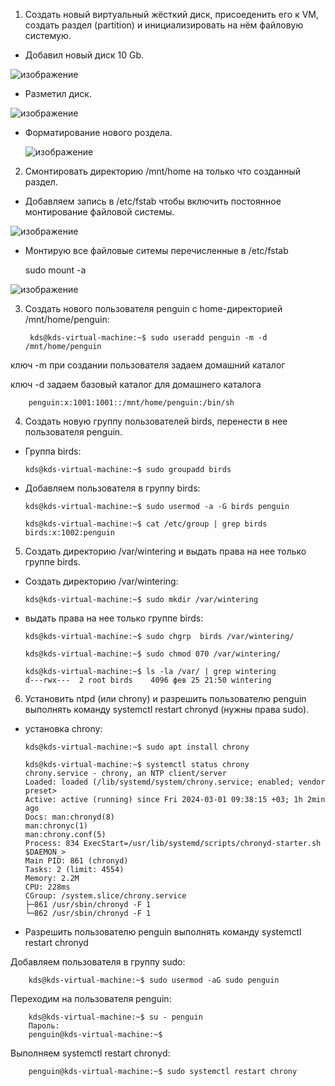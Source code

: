 1. Создать новый виртуальный жёсткий диск, присоеденить его к VM, создать раздел (partition) и инициализировать на нём файловую системую.

  - Добавил новый диск 10 Gb.
  
  ![изображение](https://github.com/tms-dos21-onl/dzmitry-kuzin/assets/157679153/39f79bd5-aee5-4652-ba9c-4b0ca532d2a2)

  - Разметил диск.

  ![изображение](https://github.com/tms-dos21-onl/dzmitry-kuzin/assets/157679153/e25a10f4-380b-4849-9ff2-aeb6de699b34)

  - Форматирование нового роздела.

    ![изображение](https://github.com/tms-dos21-onl/dzmitry-kuzin/assets/157679153/a5407375-d8f3-4888-adc0-03eb23416747)

2. Смонтировать директорию /mnt/home на только что созданный раздел.

  - Добавляем запись в /etc/fstab чтобы включить постоянное монтирование файловой системы.

  ![изображение](https://github.com/tms-dos21-onl/dzmitry-kuzin/assets/157679153/b2112d69-5838-4fe6-9aac-1d68a2338b4b)

  - Монтирую все файловые ситемы перечисленные в /etc/fstab
  
    sudo mount -a
  
   ![изображение](https://github.com/tms-dos21-onl/dzmitry-kuzin/assets/157679153/e2c068a3-a193-47fc-8e54-c5f913a018f7)

3. Создать нового пользователя penguin с home-директорией /mnt/home/penguin:

        kds@kds-virtual-machine:~$ sudo useradd penguin -m -d /mnt/home/penguin

ключ -m при создании пользователя задаем домашний каталог

ключ -d задаем базовый каталог для домашнего каталога

        penguin:x:1001:1001::/mnt/home/penguin:/bin/sh
    
4. Создать новую группу пользователей birds, перенести в нее пользователя penguin.

- Группа birds:

      kds@kds-virtual-machine:~$ sudo groupadd birds

- Добавляем пользователя в группу birds:

      kds@kds-virtual-machine:~$ sudo usermod -a -G birds penguin

      kds@kds-virtual-machine:~$ cat /etc/group | grep birds
      birds:x:1002:penguin


5. Cоздать директорию /var/wintering и выдать права на нее только группе birds.

  - Cоздать директорию /var/wintering:

        kds@kds-virtual-machine:~$ sudo mkdir /var/wintering

  - выдать права на нее только группе birds:

        kds@kds-virtual-machine:~$ sudo chgrp  birds /var/wintering/

        kds@kds-virtual-machine:~$ sudo chmod 070 /var/wintering/

        kds@kds-virtual-machine:~$ ls -la /var/ | grep wintering
        d---rwx---  2 root birds    4096 фев 25 21:50 wintering


6. Установить ntpd (или chrony) и разрешить пользователю penguin выполнять команду systemctl restart chronyd (нужны права sudo).

  - установка chrony:
  
        kds@kds-virtual-machine:~$ sudo apt install chrony

        kds@kds-virtual-machine:~$ systemctl status chrony
        chrony.service - chrony, an NTP client/server
        Loaded: loaded (/lib/systemd/system/chrony.service; enabled; vendor preset>
        Active: active (running) since Fri 2024-03-01 09:38:15 +03; 1h 2min ago
        Docs: man:chronyd(8)
        man:chronyc(1)
        man:chrony.conf(5)
        Process: 834 ExecStart=/usr/lib/systemd/scripts/chronyd-starter.sh $DAEMON_>
        Main PID: 861 (chronyd)
        Tasks: 2 (limit: 4554)
        Memory: 2.2M
        CPU: 228ms
        CGroup: /system.slice/chrony.service
        ├─861 /usr/sbin/chronyd -F 1
        └─862 /usr/sbin/chronyd -F 1


  - Разрешить пользователю penguin выполнять команду systemctl restart chronyd

  Добавляем пользователя в группу sudo:

        kds@kds-virtual-machine:~$ sudo usermod -aG sudo penguin

  Переходим на пользователя penguin:

        kds@kds-virtual-machine:~$ su - penguin
        Пароль:
        penguin@kds-virtual-machine:~$

  Выполняем systemctl restart chronyd:

        penguin@kds-virtual-machine:~$ sudo systemctl restart chrony

        


   
   


   
